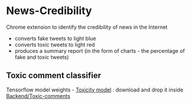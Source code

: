 # News-Credibility
Chrome extension to identify the credibility of news in the Internet

- converts fake tweets to light blue
- converts toxic tweets to light red
- produces a summary report (in the form of charts - the percentage of fake and toxic tweets)

## Toxic comment classifier

Tensorflow model weights - [Toxicity model](https://drive.google.com/drive/folders/1DuuNaQ7Nve-D9EGcczxheAGKfxkCdt_4?usp=sharing) : download and drop it inside [Backend/Toxic-comments](https://github.com/SurajSubramanian/News-Credibility/tree/main/Backend/toxic_comments) 
